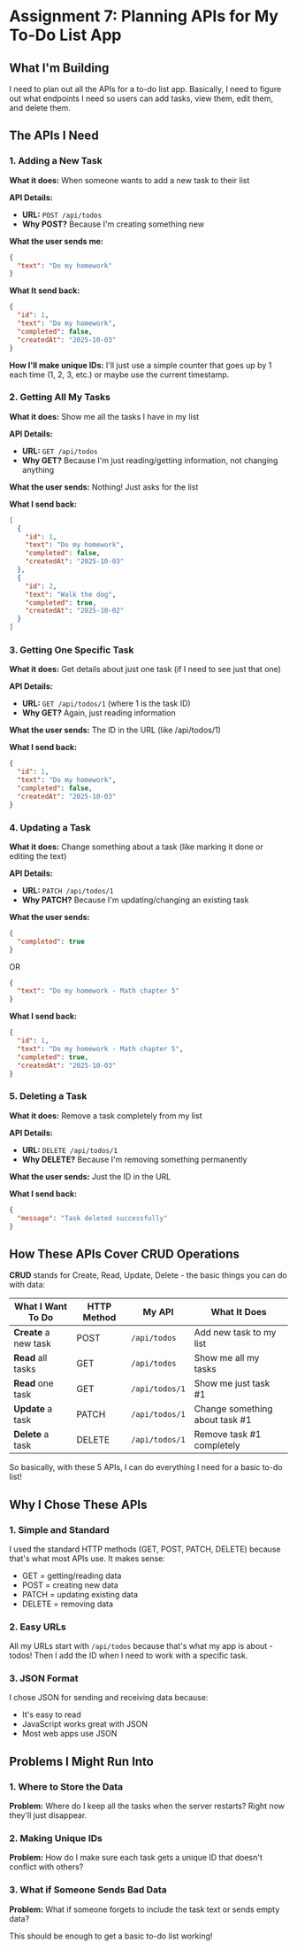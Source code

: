 # Assignment 7: Planning APIs for My To-Do List App

## What I'm Building

I need to plan out all the APIs for a to-do list app. Basically, I need to figure out what endpoints I need so users can add tasks, view them, edit them, and delete them.

## The APIs I Need

### 1. Adding a New Task

**What it does:** When someone wants to add a new task to their list

**API Details:**

- **URL:** `POST /api/todos`
- **Why POST?** Because I'm creating something new

**What the user sends me:**

```json
{
  "text": "Do my homework"
}
```

**What It send back:**

```json
{
  "id": 1,
  "text": "Do my homework",
  "completed": false,
  "createdAt": "2025-10-03"
}
```

**How I'll make unique IDs:** I'll just use a simple counter that goes up by 1 each time (1, 2, 3, etc.) or maybe use the current timestamp.

### 2. Getting All My Tasks

**What it does:** Show me all the tasks I have in my list

**API Details:**

- **URL:** `GET /api/todos`
- **Why GET?** Because I'm just reading/getting information, not changing anything

**What the user sends:** Nothing! Just asks for the list

**What I send back:**

```json
[
  {
    "id": 1,
    "text": "Do my homework",
    "completed": false,
    "createdAt": "2025-10-03"
  },
  {
    "id": 2,
    "text": "Walk the dog",
    "completed": true,
    "createdAt": "2025-10-02"
  }
]
```

### 3. Getting One Specific Task

**What it does:** Get details about just one task (if I need to see just that one)

**API Details:**

- **URL:** `GET /api/todos/1` (where 1 is the task ID)
- **Why GET?** Again, just reading information

**What the user sends:** The ID in the URL (like /api/todos/1)

**What I send back:**

```json
{
  "id": 1,
  "text": "Do my homework",
  "completed": false,
  "createdAt": "2025-10-03"
}
```

### 4. Updating a Task

**What it does:** Change something about a task (like marking it done or editing the text)

**API Details:**

- **URL:** `PATCH /api/todos/1`
- **Why PATCH?** Because I'm updating/changing an existing task

**What the user sends:**

```json
{
  "completed": true
}
```

OR

```json
{
  "text": "Do my homework - Math chapter 5"
}
```

**What I send back:**

```json
{
  "id": 1,
  "text": "Do my homework - Math chapter 5",
  "completed": true,
  "createdAt": "2025-10-03"
}
```

### 5. Deleting a Task

**What it does:** Remove a task completely from my list

**API Details:**

- **URL:** `DELETE /api/todos/1`
- **Why DELETE?** Because I'm removing something permanently

**What the user sends:** Just the ID in the URL

**What I send back:**

```json
{
  "message": "Task deleted successfully"
}
```

## How These APIs Cover CRUD Operations

**CRUD** stands for Create, Read, Update, Delete - the basic things you can do with data:

| What I Want To Do     | HTTP Method | My API         | What It Does                   |
| --------------------- | ----------- | -------------- | ------------------------------ |
| **Create** a new task | POST        | `/api/todos`   | Add new task to my list        |
| **Read** all tasks    | GET         | `/api/todos`   | Show me all my tasks           |
| **Read** one task     | GET         | `/api/todos/1` | Show me just task #1           |
| **Update** a task     | PATCH       | `/api/todos/1` | Change something about task #1 |
| **Delete** a task     | DELETE      | `/api/todos/1` | Remove task #1 completely      |

So basically, with these 5 APIs, I can do everything I need for a basic to-do list!

## Why I Chose These APIs

### 1. Simple and Standard

I used the standard HTTP methods (GET, POST, PATCH, DELETE) because that's what most APIs use. It makes sense:

- GET = getting/reading data
- POST = creating new data
- PATCH = updating existing data
- DELETE = removing data

### 2. Easy URLs

All my URLs start with `/api/todos` because that's what my app is about - todos! Then I add the ID when I need to work with a specific task.

### 3. JSON Format

I chose JSON for sending and receiving data because:

- It's easy to read
- JavaScript works great with JSON
- Most web apps use JSON

## Problems I Might Run Into

### 1. Where to Store the Data

**Problem:** Where do I keep all the tasks when the server restarts? Right now they'll just disappear.

### 2. Making Unique IDs

**Problem:** How do I make sure each task gets a unique ID that doesn't conflict with others?

### 3. What if Someone Sends Bad Data

**Problem:** What if someone forgets to include the task text or sends empty data?

This should be enough to get a basic to-do list working!
